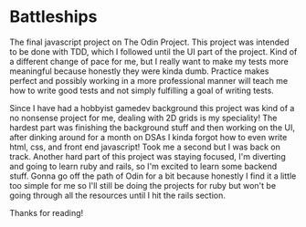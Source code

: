 # Battleships

The final javascript project on The Odin Project. This project was intended to be done with TDD, which I followed until the UI part of the project. Kind of a different change of pace for me, but I really want to make my tests more meaningful because honestly they were kinda dumb. Practice makes perfect and possibly working in a more professional manner will teach me how to write good tests and not simply fulfilling a goal of writing tests.

Since I have had a hobbyist gamedev background this project was kind of a no nonsense project for me, dealing with 2D grids is my speciality! The hardest part was finishing the background stuff and then working on the UI, after dinking around for a month on DSAs I kinda forgot how to even write html, css, and front end javascript! Took me a second but I was back on track. Another hard part of this project was staying focused, I'm diverting and going to learn ruby and rails, so I'm excited to learn some backend stuff. Gonna go off the path of Odin for a bit because honestly I find it a little too simple for me so I'll still be doing the projects for ruby but won't be going through all the resources until I hit the rails section.

Thanks for reading!
